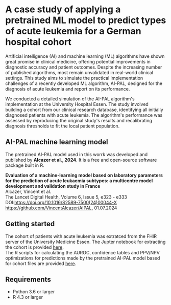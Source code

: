 # A case study of applying a pretrained ML model to predict types of acute leukemia for a German hospital cohort

Artificial intelligence (AI) and machine learning (ML) algorithms have shown great promise in clinical medicine, offering potential improvements in diagnostic accuracy and patient outcomes. Despite the increasing number of published algorithms, most remain unvalidated in real-world clinical settings. This study aims to simulate the practical implementation challenges of a recently developed ML algorithm, AI-PAL, designed for the diagnosis of acute leukemia and report on its performance.  

We conducted a detailed simulation of the AI-PAL algorithm's implementation at the University Hospital Essen. The study involved building a cohort from our clinical research database, identifying all initially diagnosed patients with acute leukemia. The algorithm's performance was assessed by reproducing the original study's results and recalibrating diagnosis thresholds to fit the local patient population.


## AI-PAL machine learning model
The pretrained AI-PAL model used in this worrk was developed and published by **Alcazer et al., 2024**. It is a free and open-source software package built in R.

**Evaluation of a machine-learning model based on laboratory parameters for the prediction of acute leukaemia subtypes: a multicentre model development and validation study in France**<br>
Alcazer, Vincent et al.<br>
The Lancet Digital Health, Volume 6, Issue 5, e323 - e333<br>
DOI:https://doi.org/10.1016/S2589-7500(24)00044-X<br>
https://github.com/VincentAlcazer/AIPAL, 01.07.2024

## Getting started
The cohort of patients with acute leukemia was extratced from the FHIR server of the University Medicine Essen.
The Jupter notebook for extracting the cohort is provided [here](cohort-extraction-fhir/cohort_ume_aipal.ipynb).<br>
The R scripts for calculating the AUROC, confidence tables and PPV/NPV optimizations for predictions made by the pretrained AI-PAL model based for cohort files are provided [here](AIPAL_predictions_R).


## Requirements
- Python 3.6 or larger
- R 4.3 or larger
